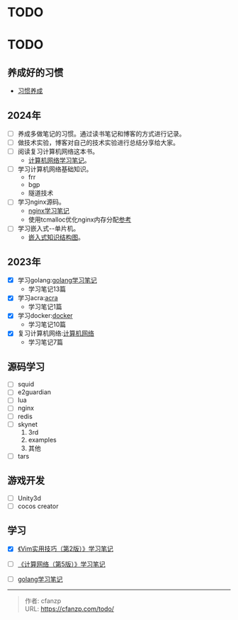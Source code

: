 # TODO


# TODO
## 养成好的习惯
  - [习惯养成](/habbit)

## 2024年
- [ ] 养成多做笔记的习惯。通过读书笔记和博客的方式进行记录。
- [ ] 做技术实验，博客对自己的技术实验进行总结分享给大家。
- [ ] 阅读复习计算机网络这本书。
  - [计算机网络学习笔记](/book/network-5)。
- [ ] 学习计算机网络基础知识。
  - frr
  - bgp
  - 隧道技术
- [ ] 学习nginx源码。
  - [nginx学习笔记](/categories/nginx)
  - 使用tcmalloc优化nginx内存分配[参考](https://blog.csdn.net/qq_34556414/article/details/106959700)
- [ ] 学习嵌入式--单片机。
  - [嵌入式知识结构图](/main-embedded)。

## 2023年
- [x] 学习golang:[golang学习笔记](/categories/golang)
  - 学习笔记13篇
- [x] 学习acra:[acra](/acra)
  - 学习笔记1篇
- [x] 学习docker:[docker](/categories/docker)
  - 学习笔记10篇
- [x] 复习计算机网络:[计算机网络](/network)
  - 学习笔记7篇

## 源码学习
- [ ] squid
- [ ] e2guardian
- [ ] lua
- [ ] nginx
- [ ] redis
- [ ] skynet
  1. 3rd
  2. examples
  3. 其他
- [ ] tars

## 游戏开发
- [ ] Unity3d
- [ ] cocos creator

## 学习
- [x] [《Vim实用技巧（第2版）》学习笔记](/book/vim/)
- [ ] [《计算网络（第5版）》学习笔记](/book/network-5)
- [ ] [golang学习笔记](/book/golang)



---

> 作者: cfanzp  
> URL: https://cfanzp.com/todo/  

